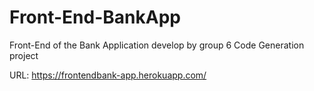 # Front-End-BankApp
Front-End of the Bank Application develop by group 6 Code Generation project

URL: https://frontendbank-app.herokuapp.com/
